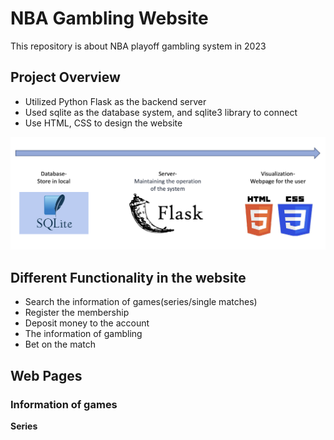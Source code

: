 # NBA Gambling Website

This repository is about NBA playoff gambling system in 2023

## Project Overview
* Utilized Python Flask as the backend server
* Used sqlite as the database system, and sqlite3 library to connect
* Use HTML, CSS to design the website

![process](process.jpg)

## Different Functionality in the website 
* Search the information of games(series/single matches)
* Register the membership
* Deposit money to the account
* The information of gambling
* Bet on the match

## Web Pages

### Information of games

**Series**



